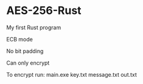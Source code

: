 # AES-256-Rust
My first Rust program

ECB mode

No bit padding

Can only encrypt

To encrypt run:
main.exe key.txt message.txt out.txt

